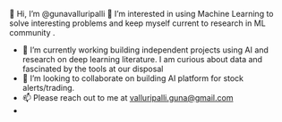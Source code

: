 👋 Hi, I’m @gunavalluripalli 👀 I’m interested in using Machine Learning to solve interesting problems and keep myself current to research in ML community .
- 🌱 I’m currently working building independent projects using AI and research on deep learning literature. I am curious about data and fascinated by the tools at our disposal
- 💞️ I’m looking to collaborate on building AI platform for stock alerts/trading.
- 📫 Please reach out to me at valluripalli.guna@gmail.com 
- 
<!---
gunavalluripalli/gunavalluripalli is a ✨ special ✨ repository because its `README.md` (this file) appears on your GitHub profile.
You can click the Preview link to take a look at your changes.
--->
